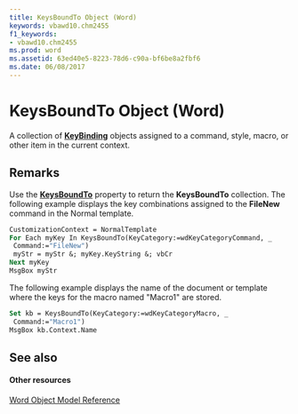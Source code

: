 ```yaml
---
title: KeysBoundTo Object (Word)
keywords: vbawd10.chm2455
f1_keywords:
- vbawd10.chm2455
ms.prod: word
ms.assetid: 63ed40e5-8223-78d6-c90a-bf6be8a2fbf6
ms.date: 06/08/2017
---
```



# KeysBoundTo Object (Word)

A collection of  **[KeyBinding](Word.KeyBinding.md)** objects assigned to a command, style, macro, or other item in the current context.


## Remarks

Use the  **[KeysBoundTo](Word.Application.KeysBoundTo.md)** property to return the **KeysBoundTo** collection. The following example displays the key combinations assigned to the **FileNew** command in the Normal template.


```vb
CustomizationContext = NormalTemplate 
For Each myKey In KeysBoundTo(KeyCategory:=wdKeyCategoryCommand, _ 
 Command:="FileNew") 
 myStr = myStr &; myKey.KeyString &; vbCr 
Next myKey 
MsgBox myStr
```

The following example displays the name of the document or template where the keys for the macro named "Macro1" are stored.




```vb
Set kb = KeysBoundTo(KeyCategory:=wdKeyCategoryMacro, _ 
 Command:="Macro1") 
MsgBox kb.Context.Name
```


## See also


#### Other resources


[Word Object Model Reference](http://msdn.microsoft.com/library/be452561-b436-bb9b-6f94-3faa9a74a6fd%28Office.15%29.aspx)


